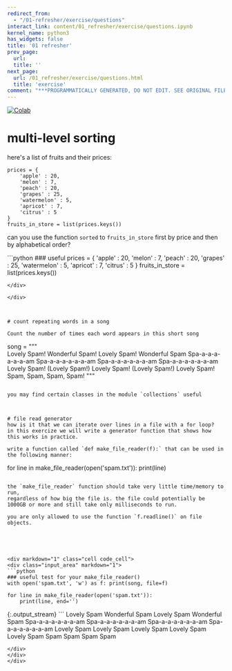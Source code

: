 ```yaml
---
redirect_from:
  - "/01-refresher/exercise/questions"
interact_link: content/01_refresher/exercise/questions.ipynb
kernel_name: python3
has_widgets: false
title: '01 refresher'
prev_page:
  url: 
  title: ''
next_page:
  url: /01_refresher/exercise/questions.html
  title: 'exercise'
comment: "***PROGRAMMATICALLY GENERATED, DO NOT EDIT. SEE ORIGINAL FILES IN /content***"
---
```

<a href="https://colab.research.google.com/github/aviadr1/learn-advanced-python/blob/master/content/01_refresher/exercise/questions.ipynb" target="_blank">
<img src="https://colab.research.google.com/assets/colab-badge.svg" 
     title="Open this file in Google Colab" alt="Colab"/>
</a>




# multi-level sorting

here's a list of fruits and their prices:

```
prices = {
    'apple' : 20, 
    'melon' : 7,
    'peach' : 20,
    'grapes' : 25,
    'watermelon' : 5,
    'apricot' : 7,
    'citrus' : 5
}
fruits_in_store = list(prices.keys())
```
can you use the function `sorted` to `fruits_in_store` first by price and then by alphabetical order?




<div markdown="1" class="cell code_cell">
<div class="input_area" markdown="1">
```python
### useful
prices = {
    'apple' : 20, 
    'melon' : 7,
    'peach' : 20,
    'grapes' : 25,
    'watermelon' : 5,
    'apricot' : 7,
    'citrus' : 5
}
fruits_in_store = list(prices.keys())

```
</div>

</div>



# count repeating words in a song

Count the number of times each word appears in this short song 
```
song = """\
Lovely Spam! Wonderful Spam!
Lovely Spam! Wonderful Spam
Spa-a-a-a-a-a-a-am
Spa-a-a-a-a-a-a-am
Spa-a-a-a-a-a-a-am
Spa-a-a-a-a-a-a-am
Lovely Spam! (Lovely Spam!)
Lovely Spam! (Lovely Spam!)
Lovely Spam!
Spam, Spam, Spam, Spam!
"""
```

you may find certain classes in the module `collections` useful



# file read generator
how is it that we can iterate over lines in a file with a for loop?
in this exercize we will write a generator function that shows how this works in practice.

write a function called `def make_file_reader(f):` that can be used in the following manner:
```
for line in make_file_reader(open('spam.txt')):
    print(line)
```

the `make_file_reader` function should take very little time/memory to run, 
regardless of how big the file is. the file could potentially be 1000GB or more and still take only milliseconds to run.

you are only allowed to use the function `f.readline()` on file objects.





<div markdown="1" class="cell code_cell">
<div class="input_area" markdown="1">
```python
### useful test for your make_file_reader()
with open('spam.txt', 'w') as f: print(song, file=f)

for line in make_file_reader(open('spam.txt')):
    print(line, end='')

```
</div>

<div class="output_wrapper" markdown="1">
<div class="output_subarea" markdown="1">
{:.output_stream}
```
Lovely Spam Wonderful Spam
Lovely Spam Wonderful Spam
Spa-a-a-a-a-a-a-am
Spa-a-a-a-a-a-a-am
Spa-a-a-a-a-a-a-am
Spa-a-a-a-a-a-a-am
Lovely Spam Lovely Spam
Lovely Spam Lovely Spam
Lovely Spam
Spam Spam Spam Spam

```
</div>
</div>
</div>

